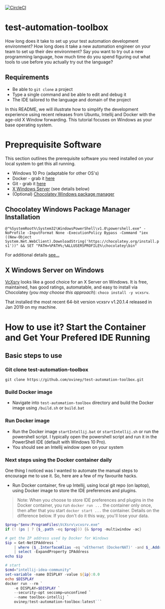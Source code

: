 [![CircleCI](https://circleci.com/gh/oviney/test-automation-toolbox.svg?style=svg)](https://circleci.com/gh/oviney/test-automation-toolbox)

# test-automation-toolbox
How long does it take to set up your test automation development environment? How long does it take a new automation engineer on your team to set up their dev environment? Say you want to try out a new programming language, how much time do you spend figuring out what tools to use before you actually try out the language?

## Requirements
- Be able to `git clone` a project
- Type a single command and be able to edit and debug it
- The IDE tailored to the language and domain of the project

In this README, we will illustrate how to simplify the development experience using recent releases from Ubuntu, Intellij and Docker with the age-old X Window forwarding.  This tutorial focuses on Windows as your base operating system.

# Preprequisite Software
This section outlines the prerequisite software you need installed on your local system to get this all running.
- Windows 10 Pro (adaptable for other OS's)
- Docker - grab it [here](https://hub.docker.com/editions/community/docker-ce-desktop-windows)
- Git - grab it [here](https://git-scm.com/download/win)
- [X Windows Server](https://sourceforge.net/projects/vcxsrv/) (see details below)
- (Optional) [Chocolatey Windows package manager](https://chocolatey.org/)

## Chocolatey Windows Package Manager Installation
`@"%SystemRoot%\System32\WindowsPowerShell\v1.0\powershell.exe" -NoProfile -InputFormat None -ExecutionPolicy Bypass -Command "iex ((New-Object System.Net.WebClient).DownloadString('https://chocolatey.org/install.ps1'))" && SET "PATH=%PATH%;%ALLUSERSPROFILE%\chocolatey\bin"`

For additional details [see...](https://chocolatey.org/install)

## X Windows Server on Windows
[VcXsrv](https://sourceforge.net/projects/vcxsrv/) looks like a good choice for an X Server on Windows. It is free, maintained, has good ratings, automatable, and easy to install via Chocolatey (*you may choose this approach*): `choco install -y vcxsrv`. 

That installed the most recent 64-bit version vcxsrv v1.20.1.4  released in Jan 2019 on my machine.

# How to use it?  Start the Container and Get Your Prefered IDE Running
## Basic steps to use

### Git clone test-automation-toolbox 
`git clone https://github.com/oviney/test-automation-toolbox.git`

### Build Docker image
- Navigate into `test-automation-toolbox` directory and build the Docker image using `/build.sh` or `build.bat`

### Run Docker image
- Run the Docker image  `startIntellij.bat` or `startIntellij.sh` or run the powershell script.  I typically open the powershell script and run it in the PowerShell IDE (default with Windows 10 Pro).  
- You should see an Intellij window open on your system

### Next steps using the Docker container daily
One thing I noticed was I wanted to automate the manual steps to encourage me to use it.  So, here are a few of my favourite hacks.

- Run Docker container, fire up Intellij, using local git repo (on laptop), using Docker image to store the IDE preferences and plugins.  
> Note:  When you choose to store IDE preferences and plugins in the Docker container, you run `docker run ...` the container only once, then after that you start `docker start ...` the container.  Details on the difference below.  If you don't do it this way, you'll lose your data.

```PowerShell # start VcXsrv if it is not started yet
$prog="$env:ProgramFiles\VcXsrv\vcxsrv.exe"
if (! (ps | ? {$_.path -eq $prog})) {& $prog -multiwindow -ac}

# get the IP address used by Docker for Windows
$ip = Get-NetIPAddress `
    | where {$_.InterfaceAlias -eq 'vEthernet (DockerNAT)' -and $_.AddressFamily -eq 'IPv4'} `
    | select -ExpandProperty IPAddress
echo $ip

# start 
$cmd="intellij-idea-community"
set-variable -name DISPLAY -value ${ip}:0.0
echo $DISPLAY
docker run --rm `
    -e DISPLAY=$DISPLAY `
    --security-opt seccomp=unconfined `
    --name toolbox-intellij `
    oviney/test-automation-toolbox:latest```

